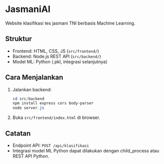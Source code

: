 # JasmaniAI

Website klasifikasi tes jasmani TNI berbasis Machine Learning.

## Struktur
- Frontend: HTML, CSS, JS (`src/frontend/`)
- Backend: Node.js REST API (`src/backend/`)
- Model ML: Python (.pkl, integrasi selanjutnya)

## Cara Menjalankan
1. Jalankan backend:
   ```powershell
   cd src/backend
   npm install express cors body-parser
   node server.js
   ```
2. Buka `src/frontend/index.html` di browser.

## Catatan
- Endpoint API: `POST /api/klasifikasi`
- Integrasi model ML Python dapat dilakukan dengan child_process atau REST API Python.
